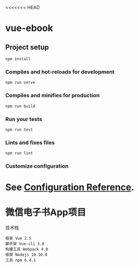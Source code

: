 <<<<<<< HEAD
# vue-ebook

## Project setup
```
npm install
```

### Compiles and hot-reloads for development
```
npm run serve
```

### Compiles and minifies for production
```
npm run build
```

### Run your tests
```
npm run test
```

### Lints and fixes files
```
npm run lint
```

### Customize configuration
See [Configuration Reference](https://cli.vuejs.org/config/).
=======
# 微信电子书App项目

技术栈
```
框架 Vue 2.5 
脚手架 Vue-cli 3.0 
构建工具 Webpack 4.0 
框架 Nodejs 10.10.0 
工具 npm 6.4.1
```

